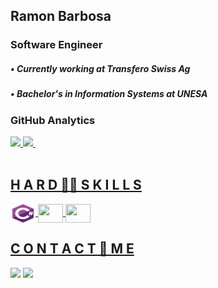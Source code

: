 <h2>Ramon Barbosa</h2>
<h3>Software Engineer</h3> 

<h5> • Currently working at Transfero Swiss Ag</h4>
<h5> • Bachelor's in Information Systems at UNESA</h4>

<h3>GitHub Analytics </h2>
<div>
  <a href="https://github.com/ramonfbarbosa">
  <img height="160em" src="https://github-readme-stats.vercel.app/api?username=ramonfbarbosa&show_icons=true&theme=dracula&include_all_commits=true&count_private=true"/>
  <img height="160em" src="https://github-readme-stats.vercel.app/api/top-langs/?username=ramonfbarbosa&layout=compact&langs_count=7&theme=dracula"/>
  <img height="160em" src=""/>
</div>

<div style="display: inline_block"><br>
  <h2>H A R D 💪🏽 S K I L L S</H2>
  <img align="center" height="30" width="40" src="https://raw.githubusercontent.com/devicons/devicon/master/icons/csharp/csharp-original.svg">
  <img align="center" height="30" width="40" src="https://www.svgrepo.com/show/331760/sql-database-generic.svg">
  <img align="center" height="30" width="40" src="https://www.docker.com/wp-content/uploads/2022/03/vertical-logo-monochromatic.png">
</div>
 
<div> 
  <h2>C O N T A C T 📱 M E</h2>
  <a href = "mailto:ramonmfb777@gmail.com"><img src="https://img.shields.io/badge/Gmail-D14836?style=for-the-badge&logo=gmail&logoColor=white" target="_blank"></a>
  <a href="https://www.linkedin.com/in/ramonfbarbosa" target="_blank"><img src="https://img.shields.io/badge/-LinkedIn-%230077B5?style=for-the-badge&logo=linkedin&logoColor=white" target="_blank"></a> 
 
</div>
